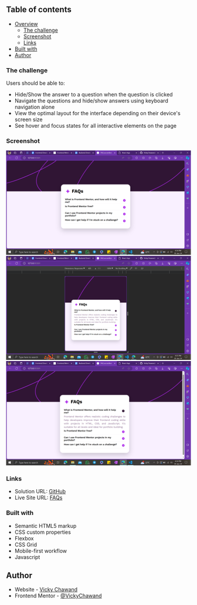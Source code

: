 ## Table of contents

- [Overview](#overview)
  - [The challenge](#the-challenge)
  - [Screenshot](#screenshot)
  - [Links](#links)
- [Built with](#built-with)
- [Author](#author)

### The challenge

Users should be able to:

- Hide/Show the answer to a question when the question is clicked
- Navigate the questions and hide/show answers using keyboard navigation alone
- View the optimal layout for the interface depending on their device's screen size
- See hover and focus states for all interactive elements on the page

### Screenshot

![img1](./assets/images/Screenshot_1.png)
![img2](./assets/images/Screenshot_2.png)
![img3](./assets/images/Screenshot_3.png)

### Links
- Solution URL: [GitHub](https://github.com/VickyChawand/FAQ_accordian)
- Live Site URL: [FAQs](https://vickychawand.github.io/FAQ_accordian/)

### Built with

- Semantic HTML5 markup
- CSS custom properties
- Flexbox
- CSS Grid
- Mobile-first workflow
- Javascript

## Author

- Website - [Vicky Chawand](https://vicky-chawand-porfolio.netlify.app/)
- Frontend Mentor - [@VickyChawand](https://www.frontendmentor.io/profile/VickyChawand)

